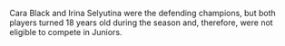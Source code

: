 Cara Black and Irina Selyutina were the defending champions, but both players turned 18 years old during the season and, therefore, were not eligible to compete in Juniors.
